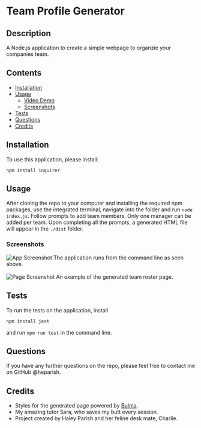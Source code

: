 # Team Profile Generator

## Description
A Node.js application to create a simple webpage to organzie your companies team.

## Contents
* [Installation](#Installation)
* [Usage](#Usage)
   * [Video Demo](#Video-Demo)
   * [Screenshots](#Screenshots)
* [Tests](#Tests)
* [Questions](#Questions)
* [Credits](#Credits)


## Installation
To use this application, please install: 
```
npm install inquirer
```

## Usage
After cloning the repo to your computer and installing the required npm packages, use the integrated terminal, navigate into the folder and run `node index.js`.  Follow prompts to add team members. Only one manager can be added per team.  Upon completing all the prompts, a generated HTML file will appear in the `./dist` folder. 

### Screenshots
![App Screenshot](./assets/images/app-screenshot.png)
The application runs from the command line as seen above.
<br/><br/>
![Page Screenshot](./assets/images/generated-page-screenshot.png)
An example of the generated team roster page.

## Tests
To run the tests on the application, install
```
npm install jest
```
and run `npm run test` in the command line.

## Questions
If you have any further questions on the repo, please feel free to contact me on GitHub @heparish.

## Credits
* Styles for the generated page powered by [Bulma](https://bulma.io/).
* My amazing tutor Sara, who saves my butt every session. 
* Project created by Haley Parish and her feline desk mate, Charlie.